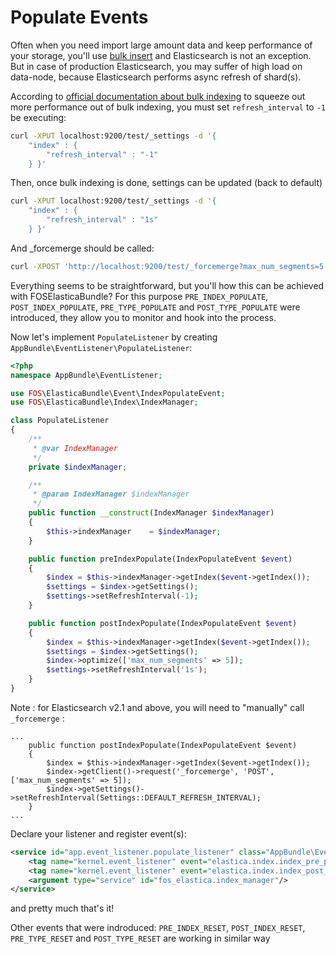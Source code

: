 Populate Events
===============

Often when you need import large amount data and keep performance of your storage,
you'll use [bulk insert](https://en.wikipedia.org/wiki/Bulk_insert) and Elasticsearch is not an exception.
But in case of production Elasticsearch, you may suffer of high load on data-node,
because Elasticsearch performs async refresh of shard(s).

According to [official documentation about bulk indexing](https://www.elastic.co/guide/en/elasticsearch/reference/current/indices-update-settings.html#bulk)
to squeeze out more performance out of bulk indexing, you must set `refresh_interval` to `-1` be executing:

```bash
curl -XPUT localhost:9200/test/_settings -d '{
    "index" : {
        "refresh_interval" : "-1"
    } }'
```

Then, once bulk indexing is done, settings can be updated (back to default)

```bash
curl -XPUT localhost:9200/test/_settings -d '{
    "index" : {
        "refresh_interval" : "1s"
    } }'
```

And _forcemerge should be called:

```bash
curl -XPOST 'http://localhost:9200/test/_forcemerge?max_num_segments=5'
```

Everything seems to be straightforward, but you'll how this can be achieved with FOSElasticaBundle?
For this purpose `PRE_INDEX_POPULATE`, `POST_INDEX_POPULATE`, `PRE_TYPE_POPULATE` and `POST_TYPE_POPULATE` were introduced, they allow you to monitor and hook into the process.

Now let's implement `PopulateListener` by creating `AppBundle\EventListener\PopulateListener`:

```php
<?php
namespace AppBundle\EventListener;

use FOS\ElasticaBundle\Event\IndexPopulateEvent;
use FOS\ElasticaBundle\Index\IndexManager;

class PopulateListener
{
    /**
     * @var IndexManager
     */
    private $indexManager;

    /**
     * @param IndexManager $indexManager
     */
    public function __construct(IndexManager $indexManager)
    {
        $this->indexManager    = $indexManager;
    }

    public function preIndexPopulate(IndexPopulateEvent $event)
    {
        $index = $this->indexManager->getIndex($event->getIndex());
        $settings = $index->getSettings();
        $settings->setRefreshInterval(-1);
    }

    public function postIndexPopulate(IndexPopulateEvent $event)
    {
        $index = $this->indexManager->getIndex($event->getIndex());
        $settings = $index->getSettings();
        $index->optimize(['max_num_segments' => 5]);
        $settings->setRefreshInterval('1s');
    }
}
```

Note : for Elasticsearch v2.1 and above, you will need to "manually" call `_forcemerge` :
```
...
    public function postIndexPopulate(IndexPopulateEvent $event)
    {
        $index = $this->indexManager->getIndex($event->getIndex());
        $index->getClient()->request('_forcemerge', 'POST', ['max_num_segments' => 5]);
        $index->getSettings()->setRefreshInterval(Settings::DEFAULT_REFRESH_INTERVAL);
    }
...
```

Declare your listener and register event(s):

```xml
<service id="app.event_listener.populate_listener" class="AppBundle\EventListener\PopulateListener">
    <tag name="kernel.event_listener" event="elastica.index.index_pre_populate" method="preIndexPopulate"/>
    <tag name="kernel.event_listener" event="elastica.index.index_post_populate" method="postIndexPopulate"/>
    <argument type="service" id="fos_elastica.index_manager"/>
</service>
```

and pretty much that's it!

Other events that were indroduced: `PRE_INDEX_RESET`, `POST_INDEX_RESET`, `PRE_TYPE_RESET` and `POST_TYPE_RESET` are working in similar way
